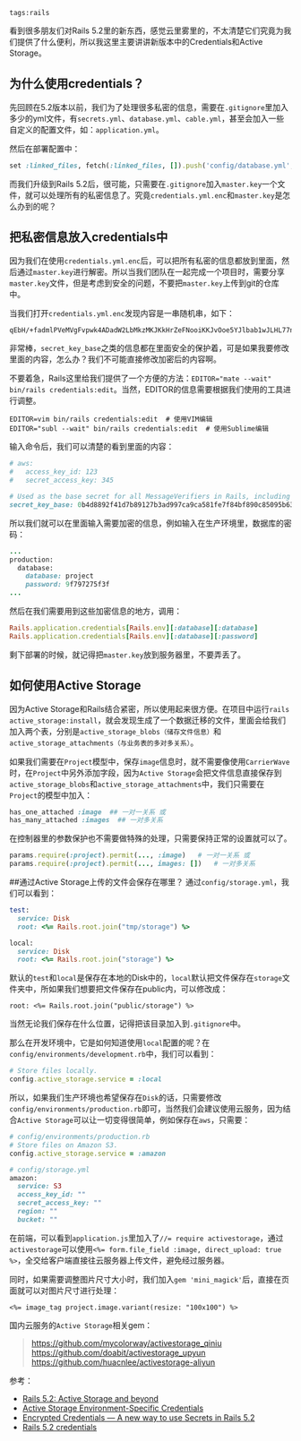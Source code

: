 ```
tags:rails
```

看到很多朋友们对Rails 5.2里的新东西，感觉云里雾里的，不太清楚它们究竟为我们提供了什么便利，所以我这里主要讲讲新版本中的Credentials和Active Storage。

## 为什么使用credentials？

先回顾在5.2版本以前，我们为了处理很多私密的信息，需要在`.gitignore`里加入多少的yml文件，有`secrets.yml`、`database.yml`、`cable.yml`，甚至会加入一些自定义的配置文件，如：`application.yml`。
<!--more-->
然后在部署配置中：

```ruby
set :linked_files, fetch(:linked_files, []).push('config/database.yml', 'config/secrets.yml', 'config/cable.yml'...)
```

而我们升级到Rails 5.2后，很可能，只需要在`.gitignore`加入`master.key`一个文件，就可以处理所有的私密信息了。究竟`credentials.yml.enc`和`master.key`是怎么办到的呢？

## 把私密信息放入credentials中

因为我们在使用`credentials.yml.enc`后，可以把所有私密的信息都放到里面，然后通过`master.key`进行解密。所以当我们团队在一起完成一个项目时，需要分享`master.key`文件，但是考虑到安全的问题，不要把`master.key`上传到git的仓库中。

当我们打开`credentials.yml.enc`发现内容是一串随机串，如下：

```sh
qEbH/+fadmlPVeMVgFvpwk4ADadW2LbMkzMKJKkHrZeFNooiKKJvOoe5YJlbab1wJLHL77nSohvEm6MYnl9krXLFnDG0iSWm/svtipruMCc1FVfhSpmXSvLNJI1RUk2VeZCFjYkT8/PG4N7oj1OLrSq4yeRsbKTrS/3izcMm9ndJkcd4/wR7WAMReQSRGt5YGNZ4E3Jt9Wgg7ls2okZcwxEv/3brdgIyHrmfyEWb50YSe5oDDyscfRNX70uwZieSVGn99fFcexYUL8F0dxSrVNaix/h/UAeApq6Ifhs0/p9eXk0349f8dEMFkp5A3I4j0ubgjZ/ncdLTct37OxxhfucWukCtP6oSFvpC+5ma2epjjTSJM25+Vv3GQy7xfSdwbsEq8jm3tqT/zGr2M9iRuEX+LJrxzhDHnHC0--jQ+G6M9HWGe7zlFb--ltdsqYuI+4O8cqw/bcJRJw==
```

非常棒，`secret_key_base`之类的信息都在里面安全的保护着，可是如果我要修改里面的内容，怎么办？我们不可能直接修改加密后的内容啊。

不要着急，Rails这里给我们提供了一个方便的方法：`EDITOR="mate --wait" bin/rails credentials:edit`。当然，EDITOR的信息需要根据我们使用的工具进行调整。

```
EDITOR=vim bin/rails credentials:edit  # 使用VIM编辑
EDITOR="subl --wait" bin/rails credentials:edit  # 使用Sublime编辑
```

输入命令后，我们可以清楚的看到里面的内容：

```ruby
# aws:
#   access_key_id: 123
#   secret_access_key: 345

# Used as the base secret for all MessageVerifiers in Rails, including the one protecting cookies.
secret_key_base: 0b4d8892f41d7b89127b3ad997ca9ca581fe7f84bf890c85095b635c651a9de00edd1032aeb377a5753f0236e526cb61d995d01fc3d52bb5644a33dbfbc69335
```

所以我们就可以在里面输入需要加密的信息，例如输入在生产环境里，数据库的密码：

```ruby
...
production:
  database:
    database: project
    password: 9f797275f3f
...
```

然后在我们需要用到这些加密信息的地方，调用：

```ruby
Rails.application.credentials[Rails.env][:database][:database]
Rails.application.credentials[Rails.env][:database][:password]
```

剩下部署的时候，就记得把`master.key`放到服务器里，不要弄丢了。

## 如何使用Active Storage

因为Active Storage和Rails结合紧密，所以使用起来很方便。在项目中运行`rails active_storage:install`，就会发现生成了一个数据迁移的文件，里面会给我们加入两个表，分别是`active_storage_blobs（储存文件信息）`和`active_storage_attachments（与业务表的多对多关系）`。

如果我们需要在`Project`模型中，保存`image`信息时，就不需要像使用`CarrierWave`时，在`Project`中另外添加字段，因为`Active Storage`会把文件信息直接保存到`active_storage_blobs`和`active_storage_attachments`中，我们只需要在`Project`的模型中加入：

```ruby
has_one_attached :image  ## 一对一关系 或
has_many_attached :images  ## 一对多关系
```

在控制器里的参数保护也不需要做特殊的处理，只需要保持正常的设置就可以了。

```ruby
params.require(:project).permit(..., :image)   # 一对一关系 或
params.require(:project).permit(..., images: [])   # 一对多关系
```

\##通过Active Storage上传的文件会保存在哪里？ 通过`config/storage.yml`，我们可以看到：

```ruby
test:
  service: Disk
  root: <%= Rails.root.join("tmp/storage") %>

local:
  service: Disk
  root: <%= Rails.root.join("storage") %>
```

默认的`test`和`local`是保存在本地的Disk中的，`local`默认把文件保存在`storage`文件夹中，所如果我们想要把文件保存在public内，可以修改成：

```erb
root: <%= Rails.root.join("public/storage") %>
```

当然无论我们保存在什么位置，记得把该目录加入到`.gitignore`中。

那么在开发环境中，它是如何知道使用`local`配置的呢？在`config/environments/development.rb`中，我们可以看到：

```ruby
# Store files locally.
config.active_storage.service = :local
```

所以，如果我们生产环境也希望保存在`Disk`的话，只需要修改`config/environments/production.rb`即可，当然我们会建议使用云服务，因为结合`Active Storage`可以让一切变得很简单，例如保存在`aws`，只需要：

```ruby
# config/environments/production.rb
# Store files on Amazon S3.
config.active_storage.service = :amazon

# config/storage.yml
amazon:
  service: S3
  access_key_id: ""
  secret_access_key: ""
  region: ""
  bucket: ""
```

在前端，可以看到`application.js`里加入了`//= require activestorage`，通过`activestorage`可以使用`<%= form.file_field :image, direct_upload: true %>`，全交给客户端直接往云服务器上传文件，避免经过服务器。

同时，如果需要调整图片尺寸大小时，我们加入`gem 'mini_magick'`后，直接在页面就可以对图片尺寸进行处理：

```erb
<%= image_tag project.image.variant(resize: "100x100") %>
```

国内云服务的`Active Storage`相关gem：
> <https://github.com/mycolorway/activestorage_qiniu>
> <https://github.com/doabit/activestorage_upyun>
> <https://github.com/huacnlee/activestorage-aliyun>

参考：
* [Rails 5.2: Active Storage and beyond](https://evilmartians.com/chronicles/rails-5-2-active-storage-and-beyond)
* [Active Storage Environment-Specific Credentials](https://joey.io/active-storage-environment-specific-credentials/)
* [Encrypted Credentials — A new way to use Secrets in Rails 5.2](https://blog.botreetechnologies.com/encrypted-credentials-a-new-way-to-use-secrets-in-rails-5-2-eca929629bb4)
* [Rails 5.2 credentials](https://medium.com/cedarcode/rails-5-2-credentials-9b3324851336)